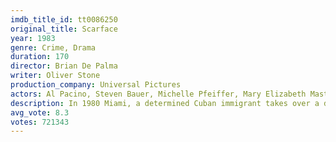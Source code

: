 ```yaml
---
imdb_title_id: tt0086250
original_title: Scarface
year: 1983
genre: Crime, Drama
duration: 170
director: Brian De Palma
writer: Oliver Stone
production_company: Universal Pictures
actors: Al Pacino, Steven Bauer, Michelle Pfeiffer, Mary Elizabeth Mastrantonio, Robert Loggia, Miriam Colon, F. Murray Abraham, Paul Shenar, Harris Yulin, Ángel Salazar, Arnaldo Santana, Pepe Serna, Michael P. Moran, Al Israel, Dennis Holahan
description: In 1980 Miami, a determined Cuban immigrant takes over a drug cartel and succumbs to greed.
avg_vote: 8.3
votes: 721343
---
```

